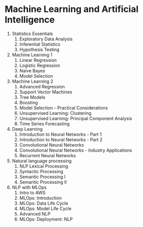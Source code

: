 # Machine Learning and Artificial Intelligence
1. Statistics Essentials
    1. Exploratory Data Analysis
    2. Inferential Statistics
    3. Hypothesis Testing
2. Machine Learning 1
    1. Linear Regression
    2. Logistic Regression
    3. Naive Bayes
    4. Model Selection
3. Machine Learning 2
    1. Advanced Regression
    2. Support Vector Machines
    3. Tree Models
    4. Boosting
    5. Model Selection - Practical Considerations
    6. Unsupervised Learning: Clustering
    7. Unsupervised Learning: Principal Component Analysis
    8. Time Series Forecasting
4. Deep Learning
    1. Introduction to Neural Networks - Part 1
    2. Introduction to Neural Networks - Part 2
    3. Convolutional Neural Networks
    4. Convolutional Neural Networks - Industry Applications
    5. Recurrent Neural Networks
5. Natural language processing
    1. NLP Lexical Processing
    2. Syntactic Processing
    3. Semantic Processing I
    4. Semantic Processing II
6. NLP with MLOps
    1. Intro to AWS
    2. MLOps: Introduction
    3. MLOps: Data Life Cycle
    4. MLOps: Model Life Cycle
    5. Advanced NLP
    6. MLOps: Deployment: NLP
